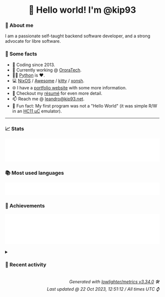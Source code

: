 <!-- README template, populated using this action:
     https://github.com/kip93/kip93/blob/main/.github/workflows/readme.yml. -->

<h1 align="center">👋 Hello world! I'm @kip93</h1> <!-- LOGIN => username -->

### 👤 About me

I am a passionate self-taught backend software developer, and a strong advocate for libre software.


### 💬 Some facts

* 📅 Coding since 2013.
* 💼 Currently working @ [OroraTech](https://ororatech.com/).
* 👨‍💻 [Python](https://github.com/search?q=user%3Akip93&l=python) is ❤️. <!-- LOGIN => username -->
* 💻 [NixOS](https://github.com/NixOS/) /
     [Awesome](https://github.com/awesomeWM/) /
     [kitty](https://github.com/kovidgoyal/kitty/) /
     [xonsh](https://github.com/xonsh/).
* 🌐 I have a [portfolio website](https://kip93.net/) with some more information.
* 📝 Checkout my [résumé](https://kip93.net/resume/) for even more detail.
* 📫 Reach me @ [leandro@kip93.net](mailto:leandro@kip93.net).
* 🎲 Fun fact: My first program was not a "Hello World" (it was simple R/W in an [HC11 µC](https://en.wikipedia.org/wiki/68HC11) emulator).


-----------------------------------------------------------------------------------------------------------------------


### 📈 Stats

![](./stats.svg)


### 📚 Most used languages <!-- by percentage, in decreasing order -->

![](./languages.svg)


### 🏅 Achievements

![](./achievements.svg)


<details> <!-- Last activity -->
<!-- Almost verbatim copy of https://github.com/lowlighter/metrics/blob/latest/source/templates/markdown/partials/activity.ejs, but restructured to be foldable. -->
<summary><h3>📰 Recent activity</h3></summary>

* ➡️ Pushed 3 commits in [kip93/nixplusplus](https://github.com/kip93/nixplusplus) on branch `main`
  * [#d47675a](https://github.com/kip93/nixplusplus/commit/d47675a) More schemas

Also added the nix patched with schema support to the shell
  * [#47262af](https://github.com/kip93/nixplusplus/commit/47262af) Add new NAS module

Missing some monitoring features, but otherwise it should just work
  * [#24f8a59](https://github.com/kip93/nixplusplus/commit/24f8a59) Don&#39;t use legacy NixOS VM test driver
  * *On 21 Oct 2023, 13:24:18*
* 💬 Commented on [#12 Handle home-manager versions like nixpkgs?](https://github.com/DeterminateSystems/flakehub-mirror/issues/12) from [DeterminateSystems/flakehub-mirror](https://github.com/DeterminateSystems/flakehub-mirror)
  * *On 18 Oct 2023, 17:54:19*
* 🌟 Starred [nix-community/lanzaboote](https://github.com/nix-community/lanzaboote)
  * *On 10 Oct 2023, 13:43:43*
* 💬 Commented on [#258223 python3Packages.sphinxHook: Avoid propagating sphinx](https://github.com/NixOS/nixpkgs/issues/258223) from [NixOS/nixpkgs](https://github.com/NixOS/nixpkgs)
  * *On 2 Oct 2023, 07:18:04*
</details>


<h6 align="right"><em>
    Generated with <a href="https://github.com/lowlighter/metrics/tree/latest/">lowlighter/metrics v3.34.0</a> 🛠️<br> <!-- VERSION => MAJOR.minor.patch -->
    Last updated @ 22 Oct 2023, 12:51:12 / All times UTC ⌚ <!-- meta.generated => DD/MM/YYYY, hh:mm -->
</em></h6>

